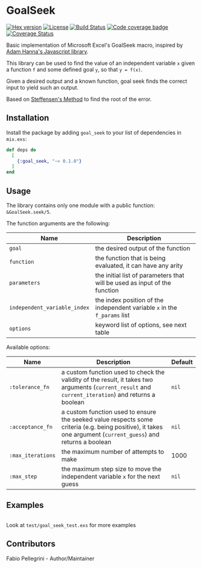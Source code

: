 # GoalSeek

[![Hex version](https://img.shields.io/hexpm/v/goal_seek.svg)](https://hex.pm/packages/goal_seek)
[![License](https://img.shields.io/hexpm/l/goal_seek.svg)](https://github.com/fabiopellegrini/goal_seek/blob/master/LICENSE)
[![Build Status](https://img.shields.io/circleci/project/github/fabiopellegrini/goal_seek/master.svg)](https://circleci.com/gh/fabiopellegrini/goal_seek/tree/master)
[![Code coverage badge](https://img.shields.io/codecov/c/github/fabiopellegrini/goal_seek/master.svg)](https://codecov.io/gh/fabiopellegrini/goal_seek/branch/master)
[![Coverage Status](https://coveralls.io/repos/fabiopellegrini/goal_seek/badge.svg?branch=master)](https://coveralls.io/r/fabiopellegrini/goal_seek?branch=master)

Basic implementation of Microsoft Excel's GoalSeek macro, inspired by [Adam Hanna's Javascript library](https://github.com/adam-hanna/goal-seek).

This library can be used to find the value of an independent variable `x` given a function `f` and some defined goal `y`, so that `y = f(x)`.

Given a desired output and a known function, goal seek finds the correct input to yield such an output.

Based on [Steffensen's Method](http://en.wikipedia.org/wiki/Steffensen%27s_method) to find the root of the error.

## Installation

Install the package by adding `goal_seek` to your list of dependencies in `mix.exs`:

```elixir
def deps do
  [
    {:goal_seek, "~> 0.1.0"}
  ]
end
```

## Usage

The library contains only one module with a public function: `&GoalSeek.seek/5`.

The function arguments are the following:

| Name                         | Description                                                               |
| ---------------------------- | ------------------------------------------------------------------------- |
| `goal`                       | the desired output of the function                                        |
| `function`                   | the function that is being evaluated, it can have any arity               |
| `parameters`                 | the initial list of parameters that will be used as input of the function |
| `independent_variable_index` | the index position of the independent variable `x` in the `f_params` list |
| `options`                    | keyword list of options, see next table                                   |

Available options:

| Name              | Description                                                                                                                                                   | Default |
| ----------------- | ------------------------------------------------------------------------------------------------------------------------------------------------------------- | ------- |
| `:tolerance_fn`   | a custom function used to check the validity of the result, it takes two arguments (`current_result` and `current_iteration`) and returns a boolean           | `nil`   |
| `:acceptance_fn`  | a custom function used to ensure the seeked value respects some criteria (e.g. being positive), it takes one argument (`current_guess`) and returns a boolean | `nil`   |
| `:max_iterations` | the maximum number of attempts to make                                                                                                                        | 1000    |
| `:max_step`       | the maximum step size to move the independent variable `x` for the next guess                                                                                 | `nil`   |

## Examples


```elixir
```

Look at `test/goal_seek_test.exs` for more examples

## Contributors

Fabio Pellegrini - Author/Maintainer